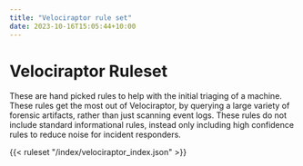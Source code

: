 ```yaml
---
title: "Velociraptor rule set"
date: 2023-10-16T15:05:44+10:00
---
```


# Velociraptor Ruleset

These are hand picked rules to help with the initial triaging of a machine. These rules get the most out of Velociraptor, by querying a large variety of
forensic artifacts, rather than just scanning event logs. These rules do not include standard informational rules, instead only including high confidence
rules to reduce noise for incident responders. 

{{< ruleset "/index/velociraptor_index.json" >}}
